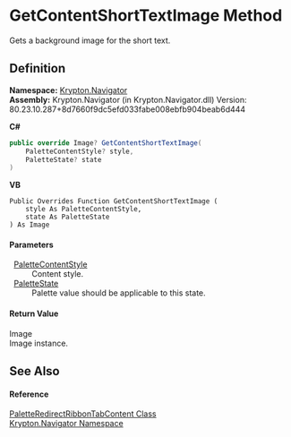 # GetContentShortTextImage Method


Gets a background image for the short text.



## Definition
**Namespace:** <a href="a21ac074-d119-3dc6-bd1c-d3a12c0128bc.md">Krypton.Navigator</a>  
**Assembly:** Krypton.Navigator (in Krypton.Navigator.dll) Version: 80.23.10.287+8d7660f9dc5efd033fabe008ebfb904beab6d444

**C#**
``` C#
public override Image? GetContentShortTextImage(
	PaletteContentStyle? style,
	PaletteState? state
)
```
**VB**
``` VB
Public Overrides Function GetContentShortTextImage ( 
	style As PaletteContentStyle,
	state As PaletteState
) As Image
```



#### Parameters
<dl><dt>  <a href="e51bbd11-7fb5-8388-9a31-63383b173303.md">PaletteContentStyle</a></dt><dd>Content style.</dd><dt>  <a href="93e626cd-00cf-240e-06c6-ab4d47e982ba.md">PaletteState</a></dt><dd>Palette value should be applicable to this state.</dd></dl>

#### Return Value
Image  
Image instance.

## See Also


#### Reference
<a href="f78d1c94-ccf9-c9bc-85cd-232a8e90b00b.md">PaletteRedirectRibbonTabContent Class</a>  
<a href="a21ac074-d119-3dc6-bd1c-d3a12c0128bc.md">Krypton.Navigator Namespace</a>  
